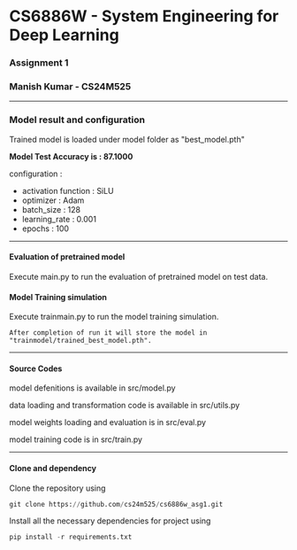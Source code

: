 # CS6886W - System Engineering for Deep Learning
### Assignment 1
###  Manish Kumar - CS24M525

***
### Model result and configuration
Trained model is loaded under model folder as "best_model.pth"  

__Model Test Accuracy is : 87.1000__

configuration : 

- activation function : SiLU
- optimizer           : Adam
- batch_size          : 128
- learning_rate       : 0.001
- epochs              : 100

***
#### Evaluation of pretrained model
Execute main.py to run the evaluation of pretrained model on test data.

#### Model Training simulation
Execute trainmain.py to run the model training simulation.  

    After completion of run it will store the model in "trainmodel/trained_best_model.pth".

***
#### Source Codes
model defenitions is available in src/model.py  

data loading and transformation code is available in src/utils.py  

model weights loading and evaluation is in src/eval.py  

model training code is in src/train.py  
***

#### Clone and dependency
Clone the repository using  
```python
git clone https://github.com/cs24m525/cs6886w_asg1.git
```

Install all the necessary dependencies for project using  
```python
pip install -r requirements.txt
```




